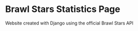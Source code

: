 <h1>Brawl Stars Statistics Page</h1>
<p>Website created with Django using the official Brawl Stars API</p>
